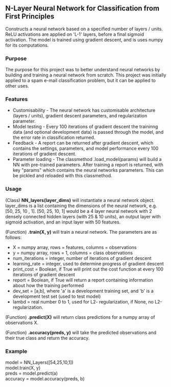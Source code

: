 ## N-Layer Neural Network for Classification from First Principles
Constructs a neural network based on a specified number of layers / units. ReLU activations are applied on 'L-1' layers, before a final sigmoid activation. The model is trained using gradient descent, and is uses numpy for its computations.  
  
  
### Purpose
The purpose for this project was to better understand neural networks by building and training a neural network from scratch. This project was initially applied to a spam e-mail classification problem, but it can be applied to other uses.

### Features
* Customisability - The neural network has customisable architecture (layers / units), gradient descent parameters, and regularization parameter.
* Model testing - Every 100 iterations of gradient descent the traininng data (and optional development data) is passed through the model, and the error rate in classification returned.
* Feedback - A report can be returned after gradient descent, which contains the settings, parameters, and model performance every 100 iterations of gradient descent.
* Parameter loading - The classmethod .load_model(params) will build a NN with pre-trained parameters. After training a report is returned, with key "params" which contains the neural networks parameters. This can be pickled and reloaded with this classmethod.  

### Usage  
  
(Class) **NN_layers(layer_dims)** will instantiate a neural network object. layer_dims is a list containing the dimensions of the neural network, e.g. [50, 25, 10 , 1]. [50, 25, 10, 1] would be a 4 layer neural network with 2 densely connected hidden layers (with 25 & 10 units), an output layer with sigmoid activation, and an input layer with 50 features.     
  

(Function) **.train(X, y)** will train a neural network. The parameters are as follows:  
* X = numpy array, rows = features, columns = observations  
* y = numpy array, rows = 1, columns = class observations
* num_iterations = integer, number of iterations of gradient descent
* learning_rate = integer, used to determine progress of gradient descent
* print_cost = Boolean, if True will print out the cost function at every 100 iterations of gradient descent
* report = Boolean, if True will return a report containing information about how the training performed
* dev_set = [a,b], where 'a' is a development training set, and 'b' is a development test set (used to test model)
* lambd = real number 0 to 1, used for L2- regularization, if None, no L2-regularization.

(Function) **.predict(X)** will return class predictions for a numpy array of observations X.
  
(Function) **.accuracy(preds, y)** will take the predicted observations and their true class and return the accuracy.
  
### Example
model = NN_Layers([54,25,10,1])  
model.train(X, y)  
preds = model.predict(a)  
accuracy = model.accuracy(preds, b)




